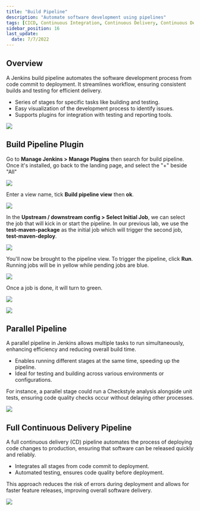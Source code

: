 ```yaml
---
title: "Build Pipeline"
description: "Automate software development using pipelines"
tags: [CICD, Continuous Integration, Continuous Delivery, Continuous Deployment, Jenkins]
sidebar_position: 16
last_update:
  date: 7/7/2022
---
```



## Overview

A Jenkins build pipeline automates the software development process from code commit to deployment. It streamlines workflow, ensuring consistent builds and testing for efficient delivery.

- Series of stages for specific tasks like building and testing.
- Easy visualization of the development process to identify issues.
- Supports plugins for integration with testing and reporting tools.


<div class='img-center'>

![](/img/docs/jenbuildpipeline.png)

</div>


## Build Pipeline Plugin 

Go to **Manage Jenkins > Manage Plugins** then search for build pipeline. Once it's installed, go back to the landing page, and select the "+" beside "All"


<div class='img-center'>

![](/img/docs/addbplview.png)

</div>

Enter a view name, tick **Build pipeline view** then **ok**.


<div class='img-center'>

![](/img/docs/bplnewview.png)

</div>

In the **Upstream / downstream config > Select Initial Job**, we can select the job that will kick in or start the pipeline. In our previous lab, we use the **test-maven-package** as the initial job which will trigger the second job, **test-maven-deploy**.


<div class='img-center'>

![](/img/docs/usdsconfig.png)

</div>

You'll now be brought to the pipeline view. To trigger the pipeline, click **Run**. Running jobs will be in yellow while pending jobs are blue.


<div class='img-center'>

![](/img/docs/bplrunningpluspending.png)

</div>

Once a job is done, it will turn to green.


<div class='img-center'>

![](/img/docs/bpljob1donegreen.png)

</div>


<div class='img-center'>

![](/img/docs/bpljob1donejob2yellow.png)

</div>

 
## Parallel Pipeline

A parallel pipeline in Jenkins allows multiple tasks to run simultaneously, enhancing efficiency and reducing overall build time.

- Enables running different stages at the same time, speeding up the pipeline.
- Ideal for testing and building across various environments or configurations.

For instance, a parallel stage could run a Checkstyle analysis alongside unit tests, ensuring code quality checks occur without delaying other processes.


<div class='img-center'>

![](/img/docs/samplparallelpipeline.png)

</div>


## Full Continuous Delivery Pipeline

A full continuous delivery (CD) pipeline automates the process of deploying code changes to production, ensuring that software can be released quickly and reliably.

- Integrates all stages from code commit to deployment.
- Automated testing, ensures code quality before deployment.

This approach reduces the risk of errors during deployment and allows for faster feature releases, improving overall software delivery.


<div class='img-center'>

![](/img/docs/1026-jenkins-full-continuous-pipelineee.png)

</div>